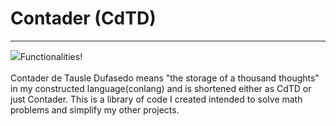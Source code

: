 # Contader (CdTD)
___
![](https://github.com/bowenleng/Contader/blob/master/screenimage.png)Functionalities!
<br>
<br>
Contader de Tausle Dufasedo means "the storage of a thousand thoughts" in my constructed language(conlang) and is shortened either as CdTD or just Contader. This is a library of code I created intended to solve math problems and simplify my other projects.
